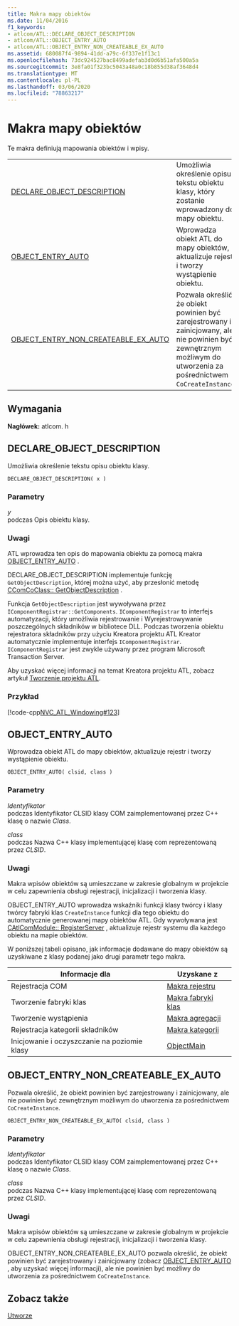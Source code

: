 ```yaml
---
title: Makra mapy obiektów
ms.date: 11/04/2016
f1_keywords:
- atlcom/ATL::DECLARE_OBJECT_DESCRIPTION
- atlcom/ATL::OBJECT_ENTRY_AUTO
- atlcom/ATL::OBJECT_ENTRY_NON_CREATEABLE_EX_AUTO
ms.assetid: 680087f4-9894-41dd-a79c-6f337e1f13c1
ms.openlocfilehash: 73dc924527bac8499adefab3d0d6b51afa500a5a
ms.sourcegitcommit: 3e8fa01f323bc5043a48a0c18b855d38af3648d4
ms.translationtype: MT
ms.contentlocale: pl-PL
ms.lasthandoff: 03/06/2020
ms.locfileid: "78863217"
---
```

# <a name="object-map-macros"></a>Makra mapy obiektów

Te makra definiują mapowania obiektów i wpisy.

|||
|-|-|
|[DECLARE_OBJECT_DESCRIPTION](#declare_object_description)|Umożliwia określenie opisu tekstu obiektu klasy, który zostanie wprowadzony do mapy obiektu.|
|[OBJECT_ENTRY_AUTO](#object_entry_auto)|Wprowadza obiekt ATL do mapy obiektów, aktualizuje rejestr i tworzy wystąpienie obiektu.|
|[OBJECT_ENTRY_NON_CREATEABLE_EX_AUTO](#object_entry_non_createable_ex_auto)|Pozwala określić, że obiekt powinien być zarejestrowany i zainicjowany, ale nie powinien być zewnętrznym możliwym do utworzenia za pośrednictwem `CoCreateInstance`.|

## <a name="requirements"></a>Wymagania

**Nagłówek:** atlcom. h

##  <a name="declare_object_description"></a>DECLARE_OBJECT_DESCRIPTION

Umożliwia określenie tekstu opisu obiektu klasy.

```
DECLARE_OBJECT_DESCRIPTION( x )
```

### <a name="parameters"></a>Parametry

*y*<br/>
podczas Opis obiektu klasy.

### <a name="remarks"></a>Uwagi

ATL wprowadza ten opis do mapowania obiektu za pomocą makra [OBJECT_ENTRY_AUTO](#object_entry_auto) .

DECLARE_OBJECT_DESCRIPTION implementuje funkcję `GetObjectDescription`, której można użyć, aby przesłonić metodę [CComCoClass:: GetObjectDescription](ccomcoclass-class.md#getobjectdescription) .

Funkcja `GetObjectDescription` jest wywoływana przez `IComponentRegistrar::GetComponents`. `IComponentRegistrar` to interfejs automatyzacji, który umożliwia rejestrowanie i Wyrejestrowywanie poszczególnych składników w bibliotece DLL. Podczas tworzenia obiektu rejestratora składników przy użyciu Kreatora projektu ATL Kreator automatycznie implementuje interfejs `IComponentRegistrar`. `IComponentRegistrar` jest zwykle używany przez program Microsoft Transaction Server.

Aby uzyskać więcej informacji na temat Kreatora projektu ATL, zobacz artykuł [Tworzenie projektu ATL](../../atl/reference/creating-an-atl-project.md).

### <a name="example"></a>Przykład

[!code-cpp[NVC_ATL_Windowing#123](../../atl/codesnippet/cpp/object-map-macros_1.h)]

##  <a name="object_entry_auto"></a>OBJECT_ENTRY_AUTO

Wprowadza obiekt ATL do mapy obiektów, aktualizuje rejestr i tworzy wystąpienie obiektu.

```
OBJECT_ENTRY_AUTO( clsid, class )
```

### <a name="parameters"></a>Parametry

*Identyfikator*<br/>
podczas Identyfikator CLSID klasy COM zaimplementowanej przez C++ klasę o nazwie *Class*.

*class*<br/>
podczas Nazwa C++ klasy implementującej klasę com reprezentowaną przez *CLSID*.

### <a name="remarks"></a>Uwagi

Makra wpisów obiektów są umieszczane w zakresie globalnym w projekcie w celu zapewnienia obsługi rejestracji, inicjalizacji i tworzenia klasy.

OBJECT_ENTRY_AUTO wprowadza wskaźniki funkcji klasy twórcy i klasy twórcy fabryki klas `CreateInstance` funkcji dla tego obiektu do automatycznie generowanej mapy obiektów ATL. Gdy wywoływana jest [CAtlComModule:: RegisterServer](catlcommodule-class.md#registerserver) , aktualizuje rejestr systemu dla każdego obiektu na mapie obiektów.

W poniższej tabeli opisano, jak informacje dodawane do mapy obiektów są uzyskiwane z klasy podanej jako drugi parametr tego makra.

|Informacje dla|Uzyskane z|
|---------------------|-------------------|
|Rejestracja COM|[Makra rejestru](../../atl/reference/registry-macros.md)|
|Tworzenie fabryki klas|[Makra fabryki klas](../../atl/reference/aggregation-and-class-factory-macros.md)|
|Tworzenie wystąpienia|[Makra agregacji](../../atl/reference/aggregation-and-class-factory-macros.md)|
|Rejestracja kategorii składników|[Makra kategorii](../../atl/reference/category-macros.md)|
|Inicjowanie i oczyszczanie na poziomie klasy|[ObjectMain](ccomobjectrootex-class.md#objectmain)|

##  <a name="object_entry_non_createable_ex_auto"></a>OBJECT_ENTRY_NON_CREATEABLE_EX_AUTO

Pozwala określić, że obiekt powinien być zarejestrowany i zainicjowany, ale nie powinien być zewnętrznym możliwym do utworzenia za pośrednictwem `CoCreateInstance`.

```
OBJECT_ENTRY_NON_CREATEABLE_EX_AUTO( clsid, class )
```

### <a name="parameters"></a>Parametry

*Identyfikator*<br/>
podczas Identyfikator CLSID klasy COM zaimplementowanej przez C++ klasę o nazwie *Class*.

*class*<br/>
podczas Nazwa C++ klasy implementującej klasę com reprezentowaną przez *CLSID*.

### <a name="remarks"></a>Uwagi

Makra wpisów obiektów są umieszczane w zakresie globalnym w projekcie w celu zapewnienia obsługi rejestracji, inicjalizacji i tworzenia klasy.

OBJECT_ENTRY_NON_CREATEABLE_EX_AUTO pozwala określić, że obiekt powinien być zarejestrowany i zainicjowany (zobacz [OBJECT_ENTRY_AUTO](#object_entry_auto) , aby uzyskać więcej informacji), ale nie powinien być możliwy do utworzenia za pośrednictwem `CoCreateInstance`.

## <a name="see-also"></a>Zobacz także

[Utworze](../../atl/reference/atl-macros.md)
